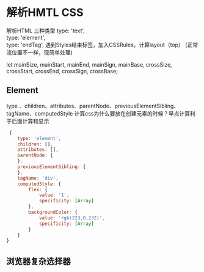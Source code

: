 # 解析HMTL CSS

解析HTML 三种类型
type: 'text',  
type: 'element',  
type: 'endTag', 遇到Styles结束标签，加入CSSRules，计算layout（top） (正常流位置不一样，现简单处理)

 let mainSize, mainStart, mainEnd, mainSign, mainBase,
      crossSize, crossStart, crossEnd, crossSign, crossBase;

## Element
type 、children、attributes、parentNode、previousElementSibling、tagName、computedStyle
计算css为什么要放在创建元素的时候？早点计算利于后面计算和显示
```javascript
 {
	type: 'element',
	children: [],
	attributes: [],
	parentNode: {
	},
	previousElementSibling: {	
	},
	tagName: 'div',
	computedStyle: {
		flex: {
			value: '1',
			specificity: [Array]
		},
		backgroundColor: {
			value: 'rgb(223,0,232)',
			specificity: [Array]
		}
	}
}
```

## 浏览器复杂选择器
